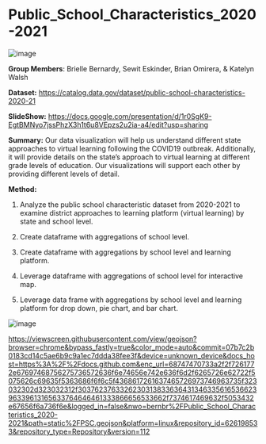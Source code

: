 # Public_School_Characteristics_2020-2021

![image](https://user-images.githubusercontent.com/119619559/233237830-4c9c308e-d302-4f47-a595-9c36eacbb106.png)

**Group Members**:
Brielle Bernardy,
Sewit Eskinder,
Brian Omirera, &
Katelyn Walsh

**Dataset:**   https://catalog.data.gov/dataset/public-school-characteristics-2020-21

**SlideShow:**  https://docs.google.com/presentation/d/1r0SgK9-EgtBMNyo7jssPhzX3h1t6u8VEpzs2u2ia-a4/edit?usp=sharing

**Summary:** 
Our data visualization will help us understand different state approaches to virtual learning following the COVID19 outbreak. Additionally, it will provide details on the state’s approach to virtual learning at different grade levels of education. Our visualizations will support each other by providing different levels of detail. 

**Method:**

1. Analyze the public school characteristic dataset from 2020-2021 to examine district approaches to learning platform (virtual learning) by state and school level. 

2. Create dataframe with aggregations of school level.

3. Create dataframe with aggregations by school level and learning platform.

4. Leverage dataframe with aggregations of school level for interactive map.

5. Leverage data frame with aggregations by school level and learning platform for drop down, pie chart, and bar chart.

![image](https://user-images.githubusercontent.com/119619559/233237020-7ca38037-c35c-4e0c-919a-02881c8d9072.png)

https://viewscreen.githubusercontent.com/view/geojson?browser=chrome&bypass_fastly=true&color_mode=auto&commit=07b7c2b0183cd14c5ae6b9c9a1ec7ddda38fee3f&device=unknown_device&docs_host=https%3A%2F%2Fdocs.github.com&enc_url=68747470733a2f2f7261772e67697468756275736572636f6e74656e742e636f6d2f6265726e62722f5075626c69635f5363686f6f6c5f4368617261637465726973746963735f323032302d323032312f303762376332623031383363643134633561653662396339613165633764646461333866656533662f7374617469632f5053432e67656f6a736f6e&logged_in=false&nwo=bernbr%2FPublic_School_Characteristics_2020-2021&path=static%2FPSC.geojson&platform=linux&repository_id=626198533&repository_type=Repository&version=112
